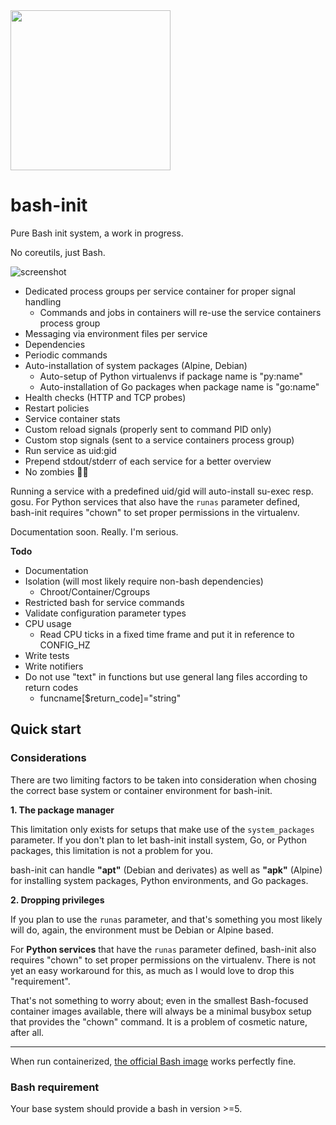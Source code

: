 <img src="https://user-images.githubusercontent.com/2972950/216524472-0b9d50fb-6b36-41e2-8ce0-fa84a537fc45.svg" width="256">

# bash-init

Pure Bash init system, a work in progress.

No coreutils, just Bash.

![screenshot](https://user-images.githubusercontent.com/2972950/216527938-3cd07b6f-e9c5-4d9a-8176-04ef785babfd.png)

- Dedicated process groups per service container for proper signal handling
  - Commands and jobs in containers will re-use the service containers process group
- Messaging via environment files per service
- Dependencies
- Periodic commands
- Auto-installation of system packages (Alpine, Debian)
  - Auto-setup of Python virtualenvs if package name is "py:name"
  - Auto-installation of Go packages when package name is "go:name"
- Health checks (HTTP and TCP probes)
- Restart policies
- Service container stats
- Custom reload signals (properly sent to command PID only)
- Custom stop signals (sent to a service containers process group)
- Run service as uid:gid
- Prepend stdout/stderr of each service for a better overview
- No zombies 🧟‍♂️

Running a service with a predefined uid/gid will auto-install su-exec resp. gosu.
For Python services that also have the `runas` parameter defined, bash-init requires "chown" to set proper permissions in the virtualenv.

Documentation soon. Really. I'm serious.

**Todo**

- Documentation
- Isolation (will most likely require non-bash dependencies)
  - Chroot/Container/Cgroups
- Restricted bash for service commands
- Validate configuration parameter types
- CPU usage
  - Read CPU ticks in a fixed time frame and put it in reference to CONFIG_HZ
- Write tests
- Write notifiers
- Do not use "text" in functions but use general lang files according to return codes
  - funcname[$return_code]="string"

## Quick start

### Considerations

There are two limiting factors to be taken into consideration when chosing the correct base system or container environment for bash-init.

**1\. The package manager**

This limitation only exists for setups that make use of the `system_packages` parameter.
If you don't plan to let bash-init install system, Go, or Python packages, this limitation is not a problem for you.

bash-init can handle **"apt"** (Debian and derivates) as well as **"apk"** (Alpine) for installing system packages, Python environments, and Go packages.

**2\. Dropping privileges**

If you plan to use the `runas` parameter, and that's something you most likely will do, again, the environment must be Debian or Alpine based.

For **Python services** that have the `runas` parameter defined, bash-init also requires "chown" to set proper permissions on the virtualenv.
There is not yet an easy workaround for this, as much as I would love to drop this "requirement".

That's not something to worry about; even in the smallest Bash-focused container images available, there will always be a minimal busybox setup that provides the "chown" command. It is a problem of cosmetic nature, after all.

---

When run containerized, [the official Bash image](https://hub.docker.com/_/bash) works perfectly fine.

### Bash requirement

Your base system should provide a bash in version >=5.

